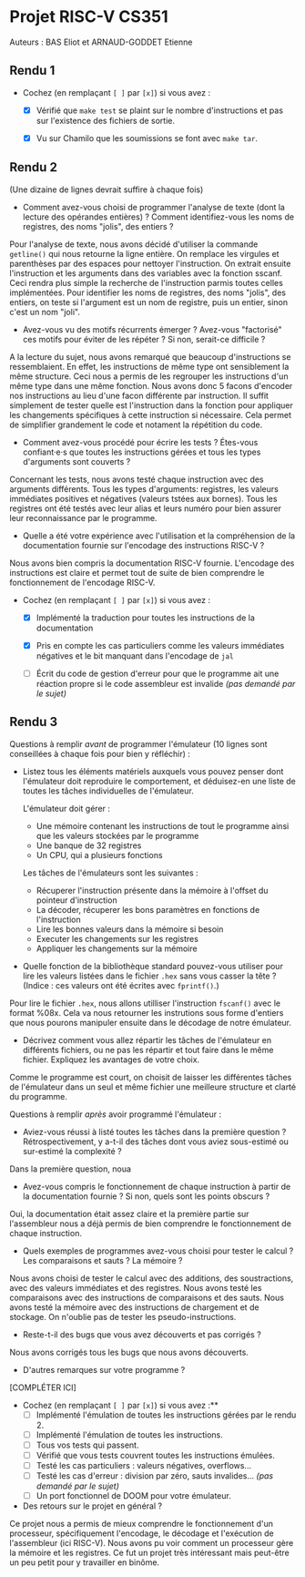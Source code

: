 # Projet RISC-V CS351

Auteurs : BAS Eliot et ARNAUD-GODDET Etienne

## Rendu 1

* Cochez (en remplaçant `[ ]` par `[x]`) si vous avez :
  - [x] Vérifié que `make test` se plaint sur le nombre d'instructions et pas
      sur l'existence des fichiers de sortie.
  - [x] Vu sur Chamilo que les soumissions se font avec `make tar`.


## Rendu 2

(Une dizaine de lignes devrait suffire à chaque fois)

* Comment avez-vous choisi de programmer l'analyse de texte (dont la lecture
des opérandes entières) ? Comment identifiez-vous les noms de registres, des noms "jolis", des entiers ?

Pour l'analyse de texte, nous avons décidé d'utiliser la commande `getline()` qui nous retourne la ligne entière. On remplace les virgules et parenthèses par des espaces pour nettoyer l'instruction. On extrait ensuite l'instruction et les arguments dans des variables avec la fonction sscanf. Ceci rendra plus simple la recherche de l'instruction parmis toutes celles implémentées. Pour identifier les noms de registres, des noms "jolis", des entiers, on teste si l'argument est un nom de registre, puis un entier, sinon c'est un nom "joli".


* Avez-vous vu des motifs récurrents émerger ? Avez-vous "factorisé" ces motifs
pour éviter de les répéter ? Si non, serait-ce difficile ?

A la lecture du sujet, nous avons remarqué que beaucoup d'instructions se ressemblaient. En effet, les instructions de même type ont sensiblement la même structure. Ceci nous a permis de les regrouper les instructions d'un même type dans une même fonction. Nous avons donc 5 facons d'encoder nos instructions au lieu d'une facon différente par instruction. Il suffit simplement de tester quelle est l'instruction dans la fonction pour appliquer les changements spécifiques à cette instruction si nécessaire. Cela permet de simplifier grandement le code et notament la répétition du code.

* Comment avez-vous procédé pour écrire les tests ? Étes-vous confiant·e·s que
toutes les instructions gérées et tous les types d'arguments sont couverts ?

Concernant les tests, nous avons testé chaque instruction avec des arguments différents. Tous les types d'arguments: registres, les valeurs immédiates positives et négatives (valeurs tstées aux bornes). Tous les registres ont été testés avec leur alias et leurs numéro pour bien assurer leur reconnaissance par le programme.

* Quelle a été votre expérience avec l'utilisation et la compréhension de la
documentation fournie sur l'encodage des instructions RISC-V ?

Nous avons bien compris la documentation RISC-V fournie. L'encodage des instructions est claire et permet tout de suite de bien comprendre le fonctionnement de l'encodage RISC-V.

* Cochez (en remplaçant `[ ]` par `[x]`) si vous avez :
  - [x] Implémenté la traduction pour toutes les instructions de la documentation
  - [x] Pris en compte les cas particuliers comme les valeurs immédiates négatives et le bit manquant dans l'encodage de `jal`
  - [ ] Écrit du code de gestion d'erreur pour que le programme ait une réaction propre si le code assembleur est invalide _(pas demandé par le sujet)_


## Rendu 3

Questions à remplir _avant_ de programmer l'émulateur (10 lignes sont conseillées à chaque fois pour bien y réfléchir) :

* Listez tous les éléments matériels auxquels vous pouvez penser dont l'émulateur doit reproduire le comportement, et déduisez-en une liste de toutes les tâches individuelles de l'émulateur.


  L'émulateur doit gérer :

  - Une mémoire contenant les instructions de tout le programme ainsi que les valeurs stockées par le programme
  - Une banque de 32 registres
  - Un CPU, qui a plusieurs fonctions
  
  Les tâches de l'émulateurs sont les suivantes :
    - Récuperer l'instruction présente dans la mémoire à l'offset du pointeur d'instruction
    - La décoder, récuperer les bons paramètres en fonctions de l'instruction
    - Lire les bonnes valeurs dans la mémoire si besoin
    - Executer les changements sur les registres
    - Appliquer les changements sur la mémoire
  

* Quelle fonction de la bibliothèque standard pouvez-vous utiliser pour lire les valeurs listées dans le fichier `.hex` sans vous casser la tête ? (Indice : ces valeurs ont été écrites avec `fprintf()`.)

Pour lire le fichier `.hex`, nous allons utilliser l'instruction `fscanf()` avec le format %08x. Cela va nous retourner les instrutions sous forme d'entiers que nous pourons manipuler ensuite dans le décodage de notre émulateur.

* Décrivez comment vous allez répartir les tâches de l'émulateur en différents fichiers, ou ne pas les répartir et tout faire dans le même fichier. Expliquez les avantages de votre choix.

Comme le programme est court, on choisit de laisser les différentes tâches de l'émulateur dans un seul et même fichier une meilleure structure et clarté du programme.

Questions à remplir _après_ avoir programmé l'émulateur :

* Aviez-vous réussi à listé toutes les tâches dans la première question ? Rétrospectivement, y a-t-il des tâches dont vous aviez sous-estimé ou sur-estimé la complexité ?

Dans la première question, noua

* Avez-vous compris le fonctionnement de chaque instruction à partir de la
documentation fournie ? Si non, quels sont les points obscurs ?

Oui, la documentation était assez claire et la première partie sur l'assembleur nous a déjà permis de bien comprendre le fonctionnement de chaque instruction.

* Quels exemples de programmes avez-vous choisi pour tester le calcul ? Les
comparaisons et sauts ? La mémoire ?

Nous avons choisi de tester le calcul avec des additions, des soustractions, avec des valeurs immédiates et des registres. Nous avons testé les comparaisons avec des instructions de comparaisons et des sauts. Nous avons testé la mémoire avec des instructions de chargement et de stockage. On n'oublie pas de tester les pseudo-instructions.

* Reste-t-il des bugs que vous avez découverts et pas corrigés ?

Nous avons corrigés tous les bugs que nous avons découverts.

* D'autres remarques sur votre programme ?

[COMPLÉTER ICI]

* Cochez (en remplaçant `[ ]` par `[x]`) si vous avez :**
  - [ ] Implémenté l'émulation de toutes les instructions gérées par le rendu 2.
  - [ ] Implémenté l'émulation de toutes les instructions.
  - [ ] Tous vos tests qui passent.
  - [ ] Vérifié que vous tests couvrent toutes les instructions émulées.
  - [ ] Testé les cas particuliers : valeurs négatives, overflows...
  - [ ] Testé les cas d'erreur : division par zéro, sauts invalides... _(pas demandé par le sujet)_
  - [ ] Un port fonctionnel de DOOM pour votre émulateur.

* Des retours sur le projet en général ?

Ce projet nous a permis de mieux comprendre le fonctionnement d'un processeur, spécifiquement l'encodage, le décodage et l'exécution de l'assembleur (ici RISC-V). Nous avons pu voir comment un processeur gère la mémoire et les registres.
Ce fut un projet très intéressant mais peut-être un peu petit pour y travailler en binôme.